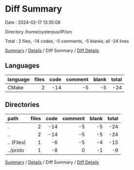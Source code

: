# Diff Summary

Date : 2024-02-17 13:35:08

Directory /home/oysterpus/IP/src

Total : 2 files,  -14 codes, -5 comments, -5 blanks, all -24 lines

[Summary](results.md) / [Details](details.md) / Diff Summary / [Diff Details](diff-details.md)

## Languages
| language | files | code | comment | blank | total |
| :--- | ---: | ---: | ---: | ---: | ---: |
| CMake | 2 | -14 | -5 | -5 | -24 |

## Directories
| path | files | code | comment | blank | total |
| :--- | ---: | ---: | ---: | ---: | ---: |
| . | 2 | -14 | -5 | -5 | -24 |
| .. | 2 | -14 | -5 | -5 | -24 |
| .. (Files) | 1 | -6 | -5 | -4 | -15 |
| ../proto | 1 | -8 | 0 | -1 | -9 |

[Summary](results.md) / [Details](details.md) / Diff Summary / [Diff Details](diff-details.md)